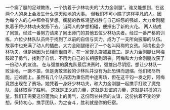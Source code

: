 一个瘸了腿的足球教练，一个执着于少林功夫的“大力金刚腿”。谁又能想到，在这两个人的身上会发生什么惊天动地的大事。
但我们不可小瞧了这样平凡的人。因为每个人的心中都会有梦想。瘸腿的教练渴望战胜与自己结怨的强雄，大力金刚腿执着于将少林功夫发扬下去。当两人的梦想相碰，便擦出了新的火花。
两人结成了同盟，经过一番努力请来了同出师门的其他五位少林功夫者。经过一番严格的训练，六位少林队队员终于找到了以前的自信与实力，成为了一支所向披靡的队伍。
故事中也充满了动人的插曲。大力金刚腿结识了一个名叫阿梅的女孩。阿梅也会少林功夫，但是她因为长相而很自卑，在一家馒头店被雇做工。是大力金刚腿让阿梅鼓起了勇气，找到了自信，不再为自己的长相感到沮丧。阿梅和大力金刚腿收获了一份动人的友谊。
在与强雄的魔鬼队最后决赛时，强雄出尽阴招，想让少林队一败涂地，一蹶不振，但是勇敢坚毅的少林队并没有为此恐惧而退缩，他们竭尽所能，迎难而上。虽然有几个队员因为重伤而中途离场，但在这千钧一发之际，阿梅竟然出现在了赛场。她凭着一身好少林功夫，和大力金刚腿一起携手打败了魔鬼队，最终取得了胜利。
这就是正义的力量，这就是友谊的力量，这就是拼搏的力量。我们正需要这份蓬勃向上的勇气，这份同甘共苦的友谊，这份执着不变的梦想。保持初心，携手团队，为之奋斗，胜利就是你的归宿。
